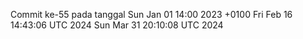 Commit ke-55 pada tanggal Sun Jan 01 14:00 2023 +0100
Fri Feb 16 14:43:06 UTC 2024
Sun Mar 31 20:10:08 UTC 2024
